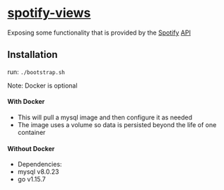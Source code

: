 # [spotify-views](http://www.spotify-views.com)
Exposing some functionality that is provided by the [Spotify](https://www.spotify.com/us/) [API](https://developer.spotify.com/documentation/web-api/)

## Installation
run: `./bootstrap.sh`

Note: Docker is optional
#### With Docker
- This will pull a mysql image and then configure it as needed
- The image uses a volume so data is persisted beyond the life of one container

#### Without Docker
- Dependencies:
- mysql v8.0.23
- go v1.15.7